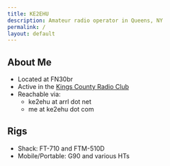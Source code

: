 ```yaml
---
title: KE2EHU
description: Amateur radio operator in Queens, NY
permalink: /
layout: default
---
```


## About Me

* Located at FN30br
* Active in the [Kings County Radio Club](https://kingscountyradioclub.com)
* Reachable via:
  * ke2ehu at arrl dot net
  * me at ke2ehu dot com

## Rigs

* Shack: FT-710 and FTM-510D
* Mobile/Portable: G90 and various HTs
